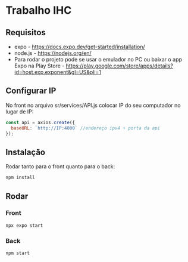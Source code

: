 # Trabalho IHC

## Requisitos
  - expo - https://docs.expo.dev/get-started/installation/
  - node.js - https://nodejs.org/en/
  - Para rodar o projeto pode se usar o emulador no PC ou baixar o app Expo na Play Store - https://play.google.com/store/apps/details?id=host.exp.exponent&gl=US&pli=1
  
  

## Configurar IP

No front no arquivo sr/services/API.js colocar IP do seu computador no lugar de IP:

```javascript
const api = axios.create({
  baseURL: `http://IP:4000` //endereço ipv4 + porta da api
});
```

## Instalação

Rodar tanto para o front quanto para o back:

```bash
npm install
```

## Rodar

### Front

```javascript
npx expo start
```

### Back

```javascript
npm start
```
